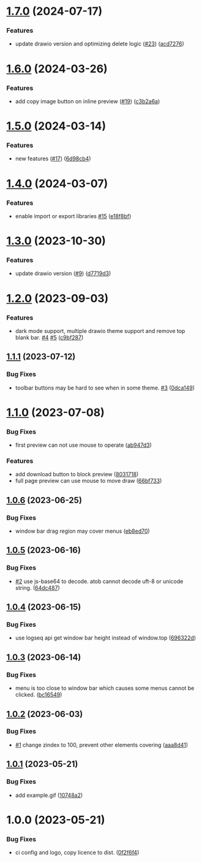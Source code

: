 # [1.7.0](https://github.com/lee88688/logseq-drawio-plugin/compare/v1.6.0...v1.7.0) (2024-07-17)


### Features

* update drawio version and optimizing delete logic ([#23](https://github.com/lee88688/logseq-drawio-plugin/issues/23)) ([acd7276](https://github.com/lee88688/logseq-drawio-plugin/commit/acd72763745345c543336117a8a6ae8fea904c4c))

# [1.6.0](https://github.com/lee88688/logseq-drawio-plugin/compare/v1.5.0...v1.6.0) (2024-03-26)


### Features

* add copy image button on inline preview ([#19](https://github.com/lee88688/logseq-drawio-plugin/issues/19)) ([c3b2a6a](https://github.com/lee88688/logseq-drawio-plugin/commit/c3b2a6a9fbf27618321677d8f02758f18557c2c3))

# [1.5.0](https://github.com/lee88688/logseq-drawio-plugin/compare/v1.4.0...v1.5.0) (2024-03-14)


### Features

* new features ([#17](https://github.com/lee88688/logseq-drawio-plugin/issues/17)) ([6d98cb4](https://github.com/lee88688/logseq-drawio-plugin/commit/6d98cb4969dfeda7602606fbd1aa88e6d2af7b85))

# [1.4.0](https://github.com/lee88688/logseq-drawio-plugin/compare/v1.3.0...v1.4.0) (2024-03-07)


### Features

* enable import or export libraries [#15](https://github.com/lee88688/logseq-drawio-plugin/issues/15) ([e18f8bf](https://github.com/lee88688/logseq-drawio-plugin/commit/e18f8bfb4b99949701c2a8aa6d73f69641332dc7))

# [1.3.0](https://github.com/lee88688/logseq-drawio-plugin/compare/v1.2.0...v1.3.0) (2023-10-30)


### Features

* update drawio version ([#9](https://github.com/lee88688/logseq-drawio-plugin/issues/9)) ([d7719d3](https://github.com/lee88688/logseq-drawio-plugin/commit/d7719d373a910e54f73be25197699e5dad919854))

# [1.2.0](https://github.com/lee88688/logseq-drawio-plugin/compare/v1.1.1...v1.2.0) (2023-09-03)


### Features

* dark mode support, multiple drawio theme support and remove top blank bar. [#4](https://github.com/lee88688/logseq-drawio-plugin/issues/4) [#5](https://github.com/lee88688/logseq-drawio-plugin/issues/5) ([c9bf287](https://github.com/lee88688/logseq-drawio-plugin/commit/c9bf2873e3b5c2ba76d10f88eb944d1b20c854a2))

## [1.1.1](https://github.com/lee88688/logseq-drawio-plugin/compare/v1.1.0...v1.1.1) (2023-07-12)


### Bug Fixes

* toolbar buttons may be hard to see when in some theme. [#3](https://github.com/lee88688/logseq-drawio-plugin/issues/3) ([0dca149](https://github.com/lee88688/logseq-drawio-plugin/commit/0dca149cbcd0e9d804fa32f841912767c2c42dee))

# [1.1.0](https://github.com/lee88688/logseq-drawio-plugin/compare/v1.0.6...v1.1.0) (2023-07-08)


### Bug Fixes

* first preview can not use mouse to operate ([ab947d3](https://github.com/lee88688/logseq-drawio-plugin/commit/ab947d33972b8c74b0781d2c1705aea89e83b2e6))


### Features

* add download button to block preview ([8031718](https://github.com/lee88688/logseq-drawio-plugin/commit/80317181cb3389d913846ae7d4acb977301b8a91))
* full page preview can use mouse to move draw ([66bf733](https://github.com/lee88688/logseq-drawio-plugin/commit/66bf733ab1816846c5b74e0209f72331548ae716))

## [1.0.6](https://github.com/lee88688/logseq-drawio-plugin/compare/v1.0.5...v1.0.6) (2023-06-25)


### Bug Fixes

* window bar drag region may cover menus ([eb8ed70](https://github.com/lee88688/logseq-drawio-plugin/commit/eb8ed70d68f1e332c88feeab431a7d19721b5ada))

## [1.0.5](https://github.com/lee88688/logseq-drawio-plugin/compare/v1.0.4...v1.0.5) (2023-06-16)


### Bug Fixes

* [#2](https://github.com/lee88688/logseq-drawio-plugin/issues/2) use js-base64 to decode. atob cannot decode uft-8 or unicode string. ([64dc487](https://github.com/lee88688/logseq-drawio-plugin/commit/64dc48707503d2a39ec4e1b34bff14263056892c))

## [1.0.4](https://github.com/lee88688/logseq-drawio-plugin/compare/v1.0.3...v1.0.4) (2023-06-15)


### Bug Fixes

* use logseq api get window bar height instead of window.top ([696322d](https://github.com/lee88688/logseq-drawio-plugin/commit/696322d9bae0089f0f31bfcc9bc6207eeef8ca83))

## [1.0.3](https://github.com/lee88688/logseq-drawio-plugin/compare/v1.0.2...v1.0.3) (2023-06-14)


### Bug Fixes

* menu is too close to window bar which causes some menus cannot be clicked. ([bc16549](https://github.com/lee88688/logseq-drawio-plugin/commit/bc16549a5f5e5f70047f7e6870eb34e2bad11a34))

## [1.0.2](https://github.com/lee88688/logseq-drawio-plugin/compare/v1.0.1...v1.0.2) (2023-06-03)


### Bug Fixes

* [#1](https://github.com/lee88688/logseq-drawio-plugin/issues/1) change zindex to 100, prevent other elements covering ([aaa8d41](https://github.com/lee88688/logseq-drawio-plugin/commit/aaa8d41bd0e57f86a5900bd32cf4199e388e7c54))

## [1.0.1](https://github.com/lee88688/logseq-drawio-plugin/compare/v1.0.0...v1.0.1) (2023-05-21)


### Bug Fixes

* add example.gif ([10748a2](https://github.com/lee88688/logseq-drawio-plugin/commit/10748a2ea5c3e43d180c7280149e716c2eb15653))

# 1.0.0 (2023-05-21)


### Bug Fixes

* ci config and logo, copy licence to dist. ([0f2f6f4](https://github.com/lee88688/logseq-drawio-plugin/commit/0f2f6f42abcfa992f9e6a0af8ca2234387de3633))
